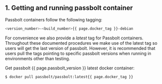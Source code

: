 ## 1. Getting and running passbolt container

Passbolt containers follow the following tagging:

```bash
<version_number>-<build_number>{{ page.docker_tag }}-debian
```

For convenience we also provide a  _latest_ tag for Passbolt containers. Throughout these documented procedures we make use of the latest tag so users will get the last version of passbolt.
However, it is recommended that users pull the tags pointing to specific passbolt versions when running in environments other than testing.

Get passbolt {{ page.passbolt_version }} latest docker container:
```bash
$ docker pull passbolt/passbolt:latest{{ page.docker_tag }}
```
